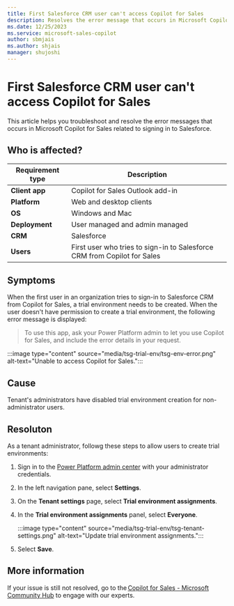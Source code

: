 ```yaml
---
title: First Salesforce CRM user can't access Copilot for Sales
description: Resolves the error message that occurs in Microsoft Copilot for Sales related to signing in to Salesforce.
ms.date: 12/25/2023
ms.service: microsoft-sales-copilot
author: sbmjais
ms.author: shjais
manager: shujoshi
---
```

# First Salesforce CRM user can't access Copilot for Sales

This article helps you troubleshoot and resolve the error messages that occurs in Microsoft Copilot for Sales related to signing in to Salesforce.

## Who is affected?

| Requirement type |Description  |
|---------|---------|
|**Client app**     |  Copilot for Sales Outlook add-in        |
|**Platform**     | Web and desktop clients         |
|**OS**     | Windows and Mac         |
|**Deployment**     | User managed and admin managed       |
|**CRM**     | Salesforce        |
|**Users**     | First user who tries to sign-in to Salesforce CRM from Copilot for Sales   |

## Symptoms

When the first user in an organization tries to sign-in to Salesforce CRM from Copilot for Sales, a trial environment needs to be created. When the user doesn't have permission to create a trial environment, the following error message is displayed:

> To use this app, ask your Power Platform admin to let you use Copilot for Sales, and include the error details in your request.

:::image type="content" source="media/tsg-trial-env/tsg-env-error.png" alt-text="Unable to access Copilot for Sales.":::

## Cause

Tenant's administrators have disabled trial environment creation for non-administrator users.

## Resoluton

As a tenant administrator, followg these steps to allow users to create trial environments:

1. Sign in to the [Power Platform admin center](https://admin.powerplatform.microsoft.com/) with your administrator credentials.
2. In the left navigation pane, select **Settings**.
3. On the **Tenant settings** page, select **Trial environment assignments**.
4. In the **Trial environment assignments** panel, select **Everyone**.

    :::image type="content" source="media/tsg-trial-env/tsg-tenant-settings.png" alt-text="Update trial environment assignments.":::

5. Select **Save**.

## More information

If your issue is still not resolved, go to the [Copilot for Sales - Microsoft Community Hub](https://techcommunity.microsoft.com/t5/viva-sales/bd-p/VivaSales) to engage with our experts.
